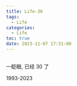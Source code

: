 ```yaml
---
title: Life-30
tags:
  - Life
categories:
  - Life
toc: true
date: 2023-11-07 17:51:00
---
```


## 

一眨眼, 已经 30 了

1993-2023
